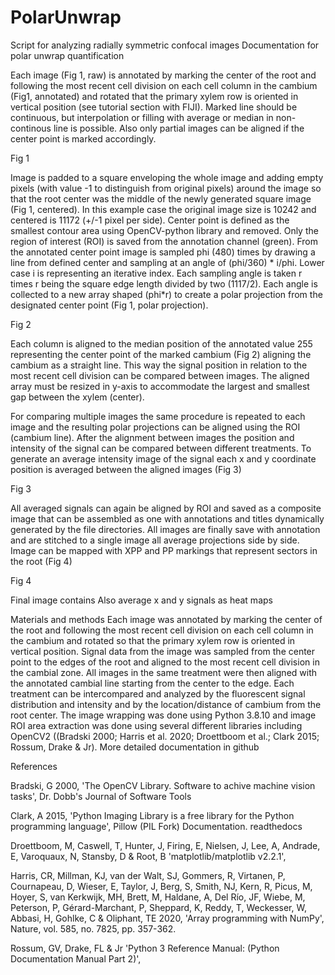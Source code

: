 # PolarUnwrap
Script for analyzing radially symmetric confocal images
Documentation for polar unwrap quantification

Each image (Fig 1, raw) is annotated by marking the center of the root and following the most recent cell division on each cell column in the cambium (Fig1, annotated) and rotated that the primary xylem row is oriented in vertical position (see tutorial section with FIJI). Marked line should be continuous, but interpolation or filling with average or median in non-continous line is possible. Also only partial images can be aligned if the center point is marked accordingly.


Fig 1

Image is padded to a square enveloping the whole image and adding empty pixels (with value -1 to distinguish from original pixels) around the image so that the root center was the middle of the newly generated square image (Fig 1, centered). In this example case the original image size is 10242 and centered is 11172 (+/-1 pixel per side). 
Center point is defined as the smallest contour area using OpenCV-python library and removed. Only the region of interest (ROI) is saved from the annotation channel (green). From the annotated center point image is sampled phi (480) times by drawing a line from defined center and sampling at an angle of (phi/360) * i/phi. Lower case i is representing an iterative index. Each sampling angle is taken r times r being the square edge length divided by two (1117/2). Each angle is collected to a new array shaped (phi*r) to create a polar projection from the designated center point (Fig 1, polar projection).


Fig 2

Each column is aligned to the median position of the annotated value 255 representing the center point of the marked cambium (Fig 2) aligning the cambium as a straight line. This way the signal position in relation to the most recent cell division can be compared between images. The aligned array must be resized in y-axis to accommodate the largest and smallest gap between the xylem (center).

For comparing multiple images the same procedure is repeated to each image and the resulting polar projections can be aligned using the ROI (cambium line). After the alignment between images the position and intensity of the signal can be compared between different treatments. To generate an average intensity image of the signal each x and y coordinate position is averaged between the aligned images (Fig 3)


Fig 3

All averaged signals can again be aligned by ROI and saved as a composite image that can be assembled as one with annotations and titles dynamically generated by the file directories. All images are finally save with annotation and are stitched to a single image all average projections side by side. Image can be mapped with XPP and PP markings that represent sectors in the root (Fig 4)


Fig 4

Final image contains Also average x and y signals as heat maps 






Materials and methods
Each image was annotated by marking the center of the root and following the most recent cell division on each cell column in the cambium and rotated so that the primary xylem row is oriented in vertical position. Signal data from the image was sampled from the center point to the edges of the root and aligned to the most recent cell division in the cambial zone. All images in the same treatment were then aligned with the annotated cambial line starting from the center to the edge. Each treatment can be intercompared and analyzed by the fluorescent signal distribution and intensity and by the location/distance of cambium from the root center.
The image wrapping was done using Python 3.8.10 and image ROI area extraction was done using several different libraries including OpenCV2 ((Bradski 2000; Harris et al. 2020; Droettboom et al.; Clark 2015; Rossum, Drake & Jr). More detailed documentation in github


References

Bradski, G 2000, 'The OpenCV Library. Software to achive machine vision tasks', Dr. Dobb's Journal of Software Tools



Clark, A 2015, 'Python Imaging Library is a free library for the Python programming language', Pillow (PIL Fork) Documentation. readthedocs



Droettboom, M, Caswell, T, Hunter, J, Firing, E, Nielsen, J, Lee, A, Andrade, E, Varoquaux, N, Stansby, D & Root, B 'matplotlib/matplotlib v2.2.1', 



Harris, CR, Millman, KJ, van der Walt, SJ, Gommers, R, Virtanen, P, Cournapeau, D, Wieser, E, Taylor, J, Berg, S, Smith, NJ, Kern, R, Picus, M, Hoyer, S, van Kerkwijk, MH, Brett, M, Haldane, A, Del Río, JF, Wiebe, M, Peterson, P, Gérard-Marchant, P, Sheppard, K, Reddy, T, Weckesser, W, Abbasi, H, Gohlke, C & Oliphant, TE 2020, 'Array programming with NumPy', Nature, vol. 585, no. 7825, pp. 357-362.



Rossum, GV, Drake, FL & Jr 'Python 3 Reference Manual: (Python Documentation Manual Part 2)', 



